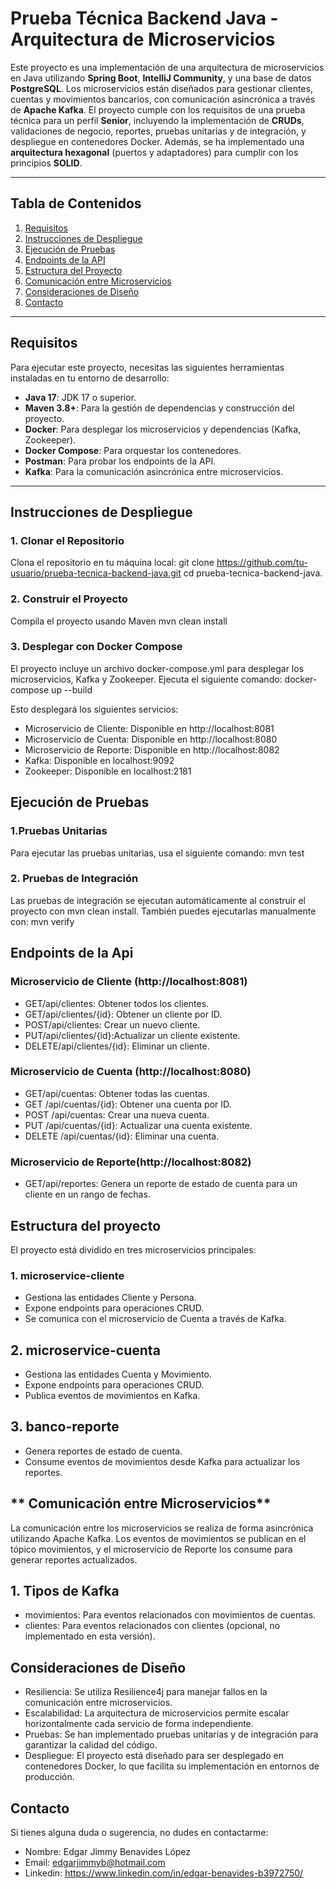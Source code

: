 # Prueba Técnica Backend Java - Arquitectura de Microservicios

Este proyecto es una implementación de una arquitectura de microservicios en Java utilizando **Spring Boot**, **IntelliJ Community**, y una base de datos **PostgreSQL**. Los microservicios están diseñados para gestionar clientes, cuentas y movimientos bancarios, con comunicación asincrónica a través de **Apache Kafka**. El proyecto cumple con los requisitos de una prueba técnica para un perfil **Senior**, incluyendo la implementación de **CRUDs**, validaciones de negocio, reportes, pruebas unitarias y de integración, y despliegue en contenedores Docker. Además, se ha implementado una **arquitectura hexagonal** (puertos y adaptadores) para cumplir con los principios **SOLID**.

---

## **Tabla de Contenidos**
1. [Requisitos](#requisitos)
2. [Instrucciones de Despliegue](#instrucciones-de-despliegue)
3. [Ejecución de Pruebas](#ejecución-de-pruebas)
4. [Endpoints de la API](#endpoints-de-la-api)
5. [Estructura del Proyecto](#estructura-del-proyecto)
6. [Comunicación entre Microservicios](#comunicación-entre-microservicios)
7. [Consideraciones de Diseño](#consideraciones-de-diseño)
8. [Contacto](#contacto)

---

## **Requisitos**

Para ejecutar este proyecto, necesitas las siguientes herramientas instaladas en tu entorno de desarrollo:

- **Java 17**: JDK 17 o superior.
- **Maven 3.8+**: Para la gestión de dependencias y construcción del proyecto.
- **Docker**: Para desplegar los microservicios y dependencias (Kafka, Zookeeper).
- **Docker Compose**: Para orquestar los contenedores.
- **Postman**: Para probar los endpoints de la API.
- **Kafka**: Para la comunicación asincrónica entre microservicios.

---

## **Instrucciones de Despliegue**

### 1. Clonar el Repositorio

Clona el repositorio en tu máquina local:
git clone https://github.com/tu-usuario/prueba-tecnica-backend-java.git
cd prueba-tecnica-backend-java.

### 2. Construir el Proyecto
Compila el proyecto usando Maven
mvn clean install

### 3. Desplegar con Docker Compose
El proyecto incluye un archivo docker-compose.yml para desplegar los microservicios, Kafka y Zookeeper. Ejecuta el siguiente comando:
docker-compose up --build

Esto desplegará los siguientes servicios:
- Microservicio de Cliente: Disponible en http://localhost:8081
- Microservicio de Cuenta: Disponible en http://localhost:8080
- Microservicio de Reporte: Disponible en http://localhost:8082
- Kafka: Disponible en localhost:9092
- Zookeeper: Disponible en localhost:2181

##  **Ejecución de Pruebas**
### 1.Pruebas Unitarias
Para ejecutar las pruebas unitarias, usa el siguiente comando:
mvn test
### 2. Pruebas de Integración
Las pruebas de integración se ejecutan automáticamente al construir el proyecto con mvn clean install.
También puedes ejecutarlas manualmente con:
mvn verify

## **Endpoints de la Api**
### Microservicio de Cliente (http://localhost:8081)
- GET/api/clientes: Obtener todos los clientes.
- GET/api/clientes/{id}: Obtener un cliente por ID.
- POST/api/clientes: Crear un nuevo cliente.
- PUT/api/clientes/{id}:Actualizar un cliente existente.
- DELETE/api/clientes/{id}: Eliminar un cliente.

### Microservicio de Cuenta (http://localhost:8080)
- GET/api/cuentas: Obtener todas las cuentas.
- GET /api/cuentas/{id}: Obtener una cuenta por ID.
- POST /api/cuentas: Crear una nueva cuenta.
- PUT /api/cuentas/{id}: Actualizar una cuenta existente.
- DELETE /api/cuentas/{id}: Eliminar una cuenta.

### Microservicio de Reporte(http://localhost:8082)
- GET/api/reportes: Genera un reporte de estado de cuenta para un cliente en un rango de fechas.

## **Estructura del proyecto**
El proyecto está dividido en tres microservicios principales:
### 1. microservice-cliente
- Gestiona las entidades Cliente y Persona.
- Expone endpoints para operaciones CRUD.
- Se comunica con el microservicio de Cuenta a través de Kafka.

## 2. microservice-cuenta
- Gestiona las entidades Cuenta y Movimiento.
- Expone endpoints para operaciones CRUD.
- Publica eventos de movimientos en Kafka.

## 3. banco-reporte
- Genera reportes de estado de cuenta.
- Consume eventos de movimientos desde Kafka para actualizar los reportes.

## ** Comunicación entre Microservicios**
La comunicación entre los microservicios se realiza de forma asincrónica utilizando Apache Kafka. 
Los eventos de movimientos se publican en el tópico movimientos, y el microservicio de Reporte los consume para generar reportes actualizados.

## 1. Tipos de Kafka
- movimientos: Para eventos relacionados con movimientos de cuentas.
- clientes: Para eventos relacionados con clientes (opcional, no implementado en esta versión).

## **Consideraciones de Diseño**
- Resiliencia: Se utiliza Resilience4j para manejar fallos en la comunicación entre microservicios.
- Escalabilidad: La arquitectura de microservicios permite escalar horizontalmente cada servicio de forma independiente.
- Pruebas: Se han implementado pruebas unitarias y de integración para garantizar la calidad del código.
- Despliegue: El proyecto está diseñado para ser desplegado en contenedores Docker, lo que facilita su implementación en entornos de producción.

## **Contacto**
Si tienes alguna duda o sugerencia, no dudes en contactarme:
- Nombre: Edgar Jimmy Benavides López
- Email: edgarjimmyb@hotmail.com
- Linkedin: https://www.linkedin.com/in/edgar-benavides-b3972750/

